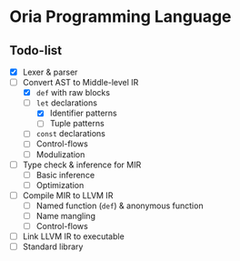 # Oria Programming Language

## Todo-list

- [X] Lexer & parser
- [ ] Convert AST to Middle-level IR
  - [X] `def` with raw blocks
  - [ ] `let` declarations
    - [X] Identifier patterns
    - [ ] Tuple patterns
  - [ ] `const` declarations
  - [ ] Control-flows
  - [ ] Modulization
- [ ] Type check & inference for MIR
  - [ ] Basic inference
  - [ ] Optimization
- [ ] Compile MIR to LLVM IR
  - [ ] Named function (`def`) & anonymous function
  - [ ] Name mangling
  - [ ] Control-flows
- [ ] Link LLVM IR to executable
- [ ] Standard library
